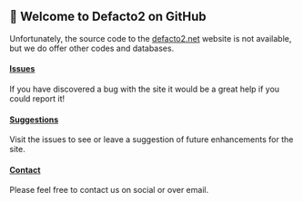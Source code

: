 ## 💾 Welcome to Defacto2 on GitHub

Unfortunately, the source code to the [defacto2.net](https://defacto2.net) website is not available, but we do offer other codes and databases.

#### [Issues](https://github.com/Defacto2/defacto2-website/issues/new)

If you have discovered a bug with the site it would be a great help if you could report it!

#### [Suggestions](https://github.com/Defacto2/defacto2.net/issues)

Visit the issues to see or leave a suggestion of future enhancements for the site.

#### [Contact](https://defacto2.net/contact)

Please feel free to contact us on social or over email.

<!--

**Here are some ideas to get you started:**

🙋‍♀️ A short introduction - what is your organization all about?
🌈 Contribution guidelines - how can the community get involved?
👩‍💻 Useful resources - where can the community find your docs? Is there anything else the community should know?
🍿 Fun facts - what does your team eat for breakfast?
🧙 Remember, you can do mighty things with the power of [Markdown](https://docs.github.com/github/writing-on-github/getting-started-with-writing-and-formatting-on-github/basic-writing-and-formatting-syntax)
-->
